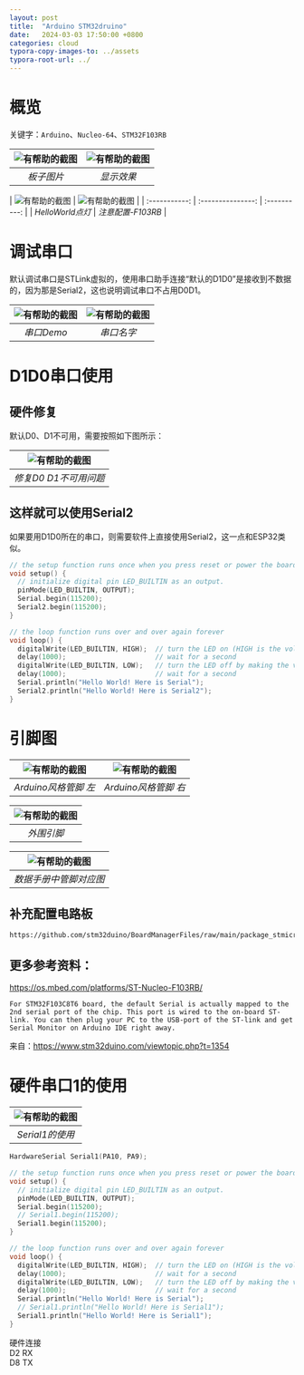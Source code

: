 ```yaml
---
layout: post
title:  "Arduino STM32druino"
date:   2024-03-03 17:50:00 +0800
categories: cloud
typora-copy-images-to: ../assets
typora-root-url: ../
---
```


# 概览

关键字：`Arduino`、`Nucleo-64`、`STM32F103RB`

| ![有帮助的截图](/assets/微信截图_20240303180614.png) | ![有帮助的截图](/assets/copy_D9B317BD-A603-4EE6-A66A-0DECE927984E-min.gif) |
| :-----------------: | :----------: |
|         *板子图片*   |   *显示效果*   |

| ![有帮助的截图](/assets/微信截图_20240303180322.png) | ![有帮助的截图](/assets/f8f6729114de691f89afd2013304bb0.jpg) |
| :-----------: | :---------------: | :----------: |
|    *HelloWorld点灯*  |  *注意配置-F103RB*   |

# 调试串口

默认调试串口是STLink虚拟的，使用串口助手连接“默认的D1D0”是接收到不数据的，因为那是Serial2，这也说明调试串口不占用D0D1。

| ![有帮助的截图](/assets/微信截图_20240304154255.png) | ![有帮助的截图](/assets/a3df58f1215c6eaea614d2800021e28.png) |
| :----------------------------------------: | :----------------------------------------: |
|          *串口Demo*          |          *串口名字*          |

# D1D0串口使用

## 硬件修复

默认D0、D1不可用，需要按照如下图所示：

| ![有帮助的截图](/assets/4fd8daead63fd88975c348e112e1bc0.jpg) |
| :----------------------------------------: |
|          *修复D0 D1不可用问题*          |

## 这样就可以使用Serial2
如果要用D1D0所在的串口，则需要软件上直接使用Serial2，这一点和ESP32类似。
```cpp
// the setup function runs once when you press reset or power the board
void setup() {
  // initialize digital pin LED_BUILTIN as an output.
  pinMode(LED_BUILTIN, OUTPUT);
  Serial.begin(115200);
  Serial2.begin(115200);
}

// the loop function runs over and over again forever
void loop() {
  digitalWrite(LED_BUILTIN, HIGH);  // turn the LED on (HIGH is the voltage level)
  delay(1000);                      // wait for a second
  digitalWrite(LED_BUILTIN, LOW);   // turn the LED off by making the voltage LOW
  delay(1000);                      // wait for a second
  Serial.println("Hello World! Here is Serial");
  Serial2.println("Hello World! Here is Serial2");
}
```


# 引脚图

| ![有帮助的截图](/assets/nucleo_f103rb_2018_07_06_arduino_left.png) | ![有帮助的截图](/assets/nucleo_f103rb_2018_07_06_arduino_right.png) |
| :----------------------------------------: | :----------------------------------------: |
|          *Arduino风格管脚 左*          |          *Arduino风格管脚 右*          |

| ![有帮助的截图](/assets/F8VOF5RJ98RBEZH.png) |
| :----------------------------------------: |
|          *外围引脚*          |

| ![有帮助的截图](/assets/微信截图_20240320155403.png) |
| :----------------------------------------: |
|          *数据手册中管脚对应图*          |

## 补充配置电路板
```
https://github.com/stm32duino/BoardManagerFiles/raw/main/package_stmicroelectronics_index.json
```

## 更多参考资料：
https://os.mbed.com/platforms/ST-Nucleo-F103RB/


```
For STM32F103C8T6 board, the default Serial is actually mapped to the 2nd serial port of the chip. This port is wired to the on-board ST-link. You can then plug your PC to the USB-port of the ST-link and get Serial Monitor on Arduino IDE right away.
```
来自：https://www.stm32duino.com/viewtopic.php?t=1354

# 硬件串口1的使用

| ![有帮助的截图](/assets/微信截图_20240320221106.png) |
| :----------------------------------------: |
|          *Serial1的使用*          |

```cpp
HardwareSerial Serial1(PA10, PA9);

// the setup function runs once when you press reset or power the board
void setup() {
  // initialize digital pin LED_BUILTIN as an output.
  pinMode(LED_BUILTIN, OUTPUT);
  Serial.begin(115200);
  // Serial1.begin(115200);
  Serial1.begin(115200);
}

// the loop function runs over and over again forever
void loop() {
  digitalWrite(LED_BUILTIN, HIGH);  // turn the LED on (HIGH is the voltage level)
  delay(1000);                      // wait for a second
  digitalWrite(LED_BUILTIN, LOW);   // turn the LED off by making the voltage LOW
  delay(1000);                      // wait for a second
  Serial.println("Hello World! Here is Serial");
  // Serial1.println("Hello World! Here is Serial1");
  Serial1.println("Hello World! Here is Serial1");
}
```

硬件连接   
D2 RX   
D8 TX   

